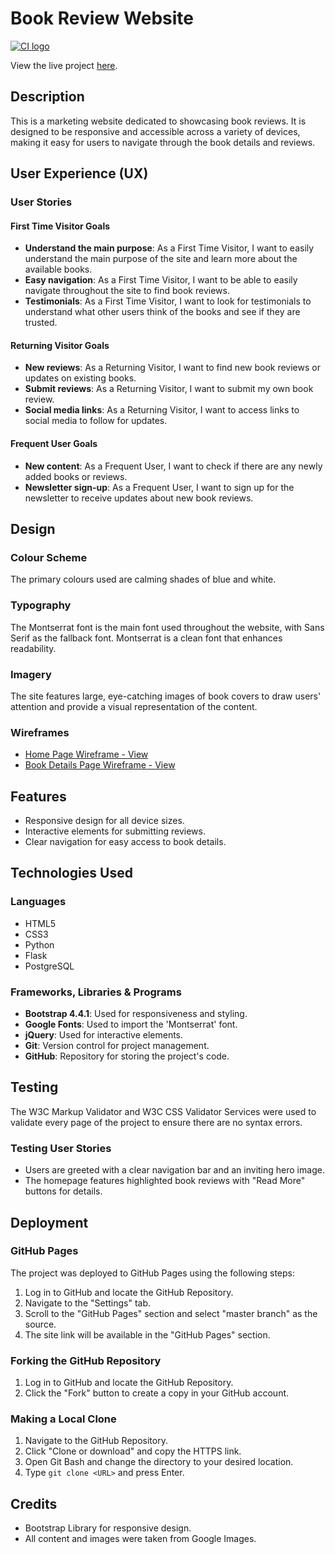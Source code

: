 # Book Review Website

[![CI logo](https://codeinstitute.s3.amazonaws.com/fullstack/ci_logo_small.png)](https://codeinstitute.net)

View the live project [here](insert-live-link-here).

## Description

This is a marketing website dedicated to showcasing book reviews. It is designed to be responsive and accessible across a variety of devices, making it easy for users to navigate through the book details and reviews.

## User Experience (UX)

### User Stories

#### First Time Visitor Goals
- **Understand the main purpose**: As a First Time Visitor, I want to easily understand the main purpose of the site and learn more about the available books.
- **Easy navigation**: As a First Time Visitor, I want to be able to easily navigate throughout the site to find book reviews.
- **Testimonials**: As a First Time Visitor, I want to look for testimonials to understand what other users think of the books and see if they are trusted.

#### Returning Visitor Goals
- **New reviews**: As a Returning Visitor, I want to find new book reviews or updates on existing books.
- **Submit reviews**: As a Returning Visitor, I want to submit my own book review.
- **Social media links**: As a Returning Visitor, I want to access links to social media to follow for updates.

#### Frequent User Goals
- **New content**: As a Frequent User, I want to check if there are any newly added books or reviews.
- **Newsletter sign-up**: As a Frequent User, I want to sign up for the newsletter to receive updates about new book reviews.

## Design

### Colour Scheme
The primary colours used are calming shades of blue and white.

### Typography
The Montserrat font is the main font used throughout the website, with Sans Serif as the fallback font. Montserrat is a clean font that enhances readability.

### Imagery
The site features large, eye-catching images of book covers to draw users' attention and provide a visual representation of the content.

### Wireframes
- [Home Page Wireframe - View](https://share.balsamiq.com/c/wjJEZSh9t4a5CWKAEBU1dJ.jpg)
- [Book Details Page Wireframe - View](https://share.balsamiq.com/c/n5Ea4NWvQV1aSoG9sL8Npp.jpg)

## Features
- Responsive design for all device sizes.
- Interactive elements for submitting reviews.
- Clear navigation for easy access to book details.

## Technologies Used

### Languages
- HTML5
- CSS3
- Python
- Flask
- PostgreSQL

### Frameworks, Libraries & Programs
- **Bootstrap 4.4.1**: Used for responsiveness and styling.
- **Google Fonts**: Used to import the 'Montserrat' font.
- **jQuery**: Used for interactive elements.
- **Git**: Version control for project management.
- **GitHub**: Repository for storing the project's code.

## Testing
The W3C Markup Validator and W3C CSS Validator Services were used to validate every page of the project to ensure there are no syntax errors.

### Testing User Stories
- Users are greeted with a clear navigation bar and an inviting hero image.
- The homepage features highlighted book reviews with "Read More" buttons for details.

## Deployment

### GitHub Pages
The project was deployed to GitHub Pages using the following steps:
1. Log in to GitHub and locate the GitHub Repository.
2. Navigate to the "Settings" tab.
3. Scroll to the "GitHub Pages" section and select "master branch" as the source.
4. The site link will be available in the "GitHub Pages" section.

### Forking the GitHub Repository
1. Log in to GitHub and locate the GitHub Repository.
2. Click the "Fork" button to create a copy in your GitHub account.

### Making a Local Clone
1. Navigate to the GitHub Repository.
2. Click "Clone or download" and copy the HTTPS link.
3. Open Git Bash and change the directory to your desired location.
4. Type `git clone <URL>` and press Enter.

## Credits
- Bootstrap Library for responsive design.
- All content and images were taken from Google Images.


